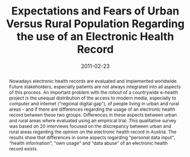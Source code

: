 ---
abstract: Nowadays electronic health records are evaluated  and implemented worldwide.
  Future stakeholders, especially  patients are not always integrated into all aspects
  of this  process. An important problem with the rollout of a  countrywide e-health
  project is the unequal distribution of the  access to modern media, especially to
  computer and internet  ("regional digital gap"), of people living in urban and rural  areas
  - and if there are differences regarding the usage of an  electronic health record
  between these two groups. Differences  in these aspects between urban and rural
  areas where  evaluated using an empirical trial. This qualitative survey was  based
  on 20 interviews focused on the discrepancy between  urban and rural areas regarding
  the opinion on the electronic  health record in Austria. The results show that differences
  in  some aspects regarding "personal data input", "health  information", "own usage"
  and "data abuse" of an electronic  health record exists.
authors:
- René Baranyi
- Susanne Schinkinger
- Wolfgang Schramm
- Thomas Grechenig
date: '2011-02-23'
featured: false
links:
- name: Publik
  url: https://publik.tuwien.ac.at/showentry.php?ID=205747&lang=2
publication_types:
- '1'
publishDate: '2011-02-23'
specifics: 'Vortrag: Third International Conference on eHealth, Telemedicine, and
  Social Medicine (eTELEMED 2011), Gosier, Guadeloupe, France; 23.02.2011 - 28.02.2011;
  in: "Proceedings of the Third International Conference on eHealth, Telemedicine,
  and Social Medicine", IARIA, (2011), ISBN: 978-1-61208-119-9; S. 169 - 174.'
title: Expectations and Fears of Urban Versus Rural Population Regarding the use of
  an Electronic Health Record
url_pdf: ''
---